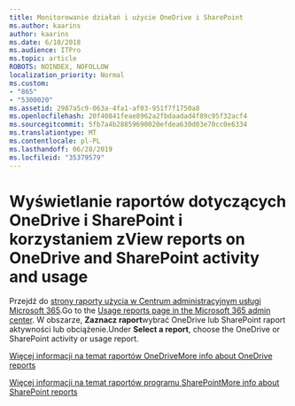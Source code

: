 ```yaml
---
title: Monitorowanie działań i użycie OneDrive i SharePoint
ms.author: kaarins
author: kaarins
ms.date: 6/10/2018
ms.audience: ITPro
ms.topic: article
ROBOTS: NOINDEX, NOFOLLOW
localization_priority: Normal
ms.custom:
- "865"
- "5300020"
ms.assetid: 2987a5c9-063a-4fa1-af03-951f7f1750a8
ms.openlocfilehash: 20f40841feae8962a2fbdaadad4f89c95f32acf4
ms.sourcegitcommit: 5fb7a4b28859690020efdea630d03e70cc0e6334
ms.translationtype: MT
ms.contentlocale: pl-PL
ms.lasthandoff: 06/28/2019
ms.locfileid: "35379579"
---
```

# <a name="view-reports-on-onedrive-and-sharepoint-activity-and-usage"></a><span data-ttu-id="569dc-102">Wyświetlanie raportów dotyczących OneDrive i SharePoint i korzystaniem z</span><span class="sxs-lookup"><span data-stu-id="569dc-102">View reports on OneDrive and SharePoint activity and usage</span></span>

<span data-ttu-id="569dc-103">Przejdź do [strony raporty użycia w Centrum administracyjnym usługi Microsoft 365](https://admin.microsoft.com/AdminPortal/Home).</span><span class="sxs-lookup"><span data-stu-id="569dc-103">Go to the [Usage reports page in the Microsoft 365 admin center](https://admin.microsoft.com/AdminPortal/Home).</span></span> <span data-ttu-id="569dc-104">W obszarze, **Zaznacz raport**wybrać OneDrive lub SharePoint raport aktywności lub obciążenie.</span><span class="sxs-lookup"><span data-stu-id="569dc-104">Under **Select a report**, choose the OneDrive or SharePoint activity or usage report.</span></span>
  
[<span data-ttu-id="569dc-105">Więcej informacji na temat raportów OneDrive</span><span class="sxs-lookup"><span data-stu-id="569dc-105">More info about OneDrive reports</span></span>](https://go.microsoft.com/fwlink/?linkid=875239)
  
[<span data-ttu-id="569dc-106">Więcej informacji na temat raportów programu SharePoint</span><span class="sxs-lookup"><span data-stu-id="569dc-106">More info about SharePoint reports</span></span>](https://go.microsoft.com/fwlink/?linkid=875240)
  